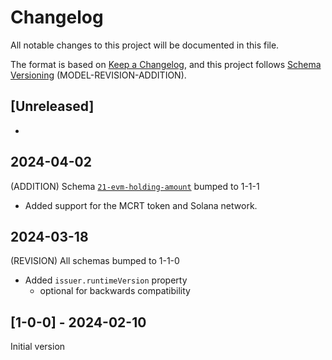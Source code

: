 # Changelog

All notable changes to this project will be documented in this file.

The format is based on [Keep a Changelog](https://keepachangelog.com/en/1.0.0/),
and this project follows [Schema Versioning](https://docs.snowplow.io/docs/pipeline-components-and-applications/iglu/common-architecture/schemaver/) (MODEL-REVISION-ADDITION).

## [Unreleased]

-

## 2024-04-02

(ADDITION) Schema [`21-evm-holding-amount`](./src//lib/21-evm-holding-amount/) bumped to 1-1-1

- Added support for the MCRT token and Solana network.

## 2024-03-18

(REVISION) All schemas bumped to 1-1-0

- Added `issuer.runtimeVersion` property
  - optional for backwards compatibility

## [1-0-0] - 2024-02-10

Initial version
